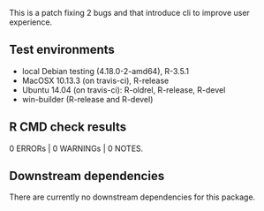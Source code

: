 This is a patch fixing 2 bugs and that introduce cli to improve user experience.

## Test environments

* local Debian testing (4.18.0-2-amd64), R-3.5.1
* MacOSX 10.13.3 (on travis-ci), R-release
* Ubuntu 14.04 (on travis-ci): R-oldrel, R-release, R-devel
* win-builder (R-release and R-devel)


## R CMD check results

0 ERRORs | 0 WARNINGs | 0 NOTES.



## Downstream dependencies

There are currently no downstream dependencies for this package.
